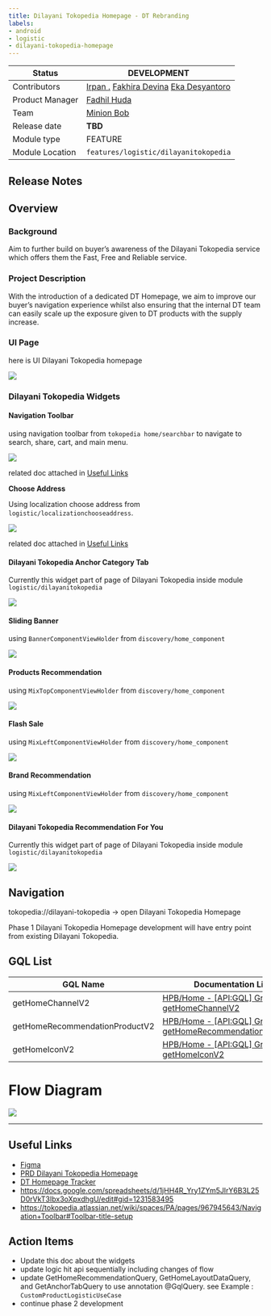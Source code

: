 ```yaml
---
title: Dilayani Tokopedia Homepage - DT Rebranding
labels:
- android
- logistic
- dilayani-tokopedia-homepage
---
```


<!--left header table-->
| **Status** | <!--start status:PURPLE-->DEVELOPMENT<!--end status-->                                                                                                                                                                                                                                                     |
| --- |------------------------------------------------------------------------------------------------------------------------------------------------------------------------------------------------------------------------------------------------------------------------------------------------------------|
| Contributors | [Irpan .](https://tokopedia.atlassian.net/wiki/people/6253578a3bf0f0007015669c?ref=confluence) [Fakhira Devina](https://tokopedia.atlassian.net/wiki/people/61077e53b704b40068e80a8e?ref=confluence) [Eka Desyantoro](https://tokopedia.atlassian.net/wiki/people/6283196bd9ddcc006e9c7a85?ref=confluence) |
| Product Manager | [Fadhil Huda](https://tokopedia.atlassian.net/wiki/people/61e501c284311c00690960c3?ref=confluence)                                                                                                                                                                                                         |
| Team | [Minion Bob](https://tokopedia.atlassian.net/people/team/2373d8a6-1afc-4f2a-aa7a-63855c273051)                                                                                                                                                                                                             |
| Release date | **TBD**                                                                                                                                                                                                                                                                                                    |
| Module type | <!--start status:YELLOW-->FEATURE<!--end status-->                                                                                                                                                                                                                                                         |
| Module Location | `features/logistic/dilayanitokopedia`                                                                                                                                                                                                                                                                      |

<!--toc-->

## Release Notes

<!--start expand:not release yet-->

<!--end expand-->

## **Overview**

### Background

Aim to further build on buyer’s awareness of the Dilayani Tokopedia service which offers them the Fast, Free and Reliable service.

### Project Description

With the introduction of a dedicated DT Homepage, we aim to improve our buyer’s navigation experience whilst also ensuring that the internal DT team can easily scale up the exposure given to DT products with the supply increase.

### UI Page

here is UI Dilayani Tokopedia homepage

![](http://docs-android.tokopedia.net/images/docs/features/Dilayani%20Tokopedia%20Homepage%202.png)

### Dilayani Tokopedia Widgets

#### Navigation Toolbar

using navigation toolbar from `tokopedia home/searchbar` to navigate to search, share, cart, and main menu. 

![](http://docs-android.tokopedia.net/images/docs/features/Screenshot%202023-02-23%20at%2014.07.07.png)

related doc attached in [Useful Links](https://tokopedia.atlassian.net/wiki/spaces/PA/pages/2039617794/Dilayani+Tokopedia+Homepage+-+DT+Rebranding#Useful-Links) 

**Choose Address**

Using localization choose address from `logistic/localizationchooseaddress`. 

![](http://docs-android.tokopedia.net/images/docs/features/Screenshot%202023-02-23%20at%2014.06.48.png)

related doc attached in [Useful Links](https://tokopedia.atlassian.net/wiki/spaces/PA/pages/2039617794/Dilayani+Tokopedia+Homepage+-+DT+Rebranding#Useful-Links) 

#### Dilayani Tokopedia Anchor Category Tab

Currently this widget part of page of Dilayani Tokopedia inside module `logistic/dilayanitokopedia`

![](http://docs-android.tokopedia.net/images/docs/features/Screenshot%202023-02-23%20at%2014.06.02.png)

#### Sliding Banner

using `BannerComponentViewHolder` from `discovery/home_component`

![](http://docs-android.tokopedia.net/images/docs/features/Banner.png)

#### Products Recommendation

using `MixTopComponentViewHolder` from `discovery/home_component`

![](http://docs-android.tokopedia.net/images/docs/features/Frame%203126176.png)

#### Flash Sale

using `MixLeftComponentViewHolder` from `discovery/home_component`

![](http://docs-android.tokopedia.net/images/docs/features/Kejar%20Diskon.png)

#### Brand Recommendation

using `MixLeftComponentViewHolder` from `discovery/home_component`

![](http://docs-android.tokopedia.net/images/docs/features/Product%20Campaign.png)

#### Dilayani Tokopedia Recommendation For You

Currently this widget part of page of Dilayani Tokopedia inside module `logistic/dilayanitokopedia`

![](http://docs-android.tokopedia.net/images/docs/features/Screenshot%202023-02-23%20at%2010.19.49.png)

## Navigation

tokopedia://dilayani-tokopedia → open Dilayani Tokopedia Homepage

Phase 1 Dilayani Tokopedia Homepage development will have entry point from existing Dilayani Tokopedia. 

## GQL List



| **GQL Name** | **Documentation Link** | **Description** |
| --- | --- | --- |
| getHomeChannelV2 | [HPB/Home - [API:GQL] GraphQL getHomeChannelV2](https://tokopedia.atlassian.net/wiki/spaces/HP/pages/2043906993)  | Get widgets |
| getHomeRecommendationProductV2 | [HPB/Home - [API:GQL] GraphQL getHomeRecommendationProductV2](https://tokopedia.atlassian.net/wiki/spaces/HP/pages/2053933208)  | Get recommendation |
| getHomeIconV2 | [HPB/Home - [API:GQL] GraphQL getHomeIconV2](https://tokopedia.atlassian.net/wiki/spaces/HP/pages/2053540091)  | Get Icons for Anchor Tab |

# Flow Diagram

![](http://docs-android.tokopedia.net/images/docs/features/Untitled%20Diagram.drawio%20%282%29.png)



---

## Useful Links

- [Figma](https://figma.com/)
- [PRD Dilayani Tokopedia Homepage](https://docs.google.com/document/d/19-ux-cIMT37gBq0hTbuAGLlS_0Y7d88XQ739abGNu48/edit#heading=h.2bxh3fr1rhw)
- [DT Homepage Tracker](https://www.figma.com/file/hakm6u0F9qxSFnXXvbeJU3/DT-Homepage-Revamp---%5BM%5D?node-id=97%3A59759&t=Gejb81Xfs0xzxwM3-0)
- <https://docs.google.com/spreadsheets/d/1jHH4R_Yry1ZYm5JlrY6B3L25D0rVkT3Ibx3oXpxdhgU/edit#gid=1231583495>
- <https://tokopedia.atlassian.net/wiki/spaces/PA/pages/967945643/Navigation+Toolbar#Toolbar-title-setup>

## Action Items

- Update this doc about the widgets
- update logic hit api sequentially including changes of flow
- update GetHomeRecommendationQuery, GetHomeLayoutDataQuery, and GetAnchorTabQuery to use annotation @GqlQuery. see Example : `CustomProductLogisticUseCase`
- continue phase 2 development